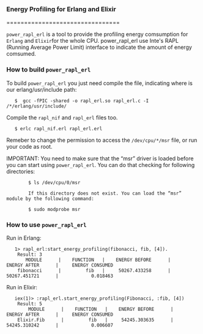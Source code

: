 ### Energy Profiling for Erlang and Elixir

================================

`power_rapl_erl` is a tool to provide the profiling energy comsumption for `Erlang` and `Elixir`for the whole CPU. power_rapl_erl use Inte's RAPL (Running Average Power Limit) interface to indicate the amount of energy comsumed.


### How to build `power_rapl_erl`
 
 To build `power_rapl_erl` you just need compile the file, indicating where is our erlang/usr/include path:
 
 
       $  gcc -fPIC -shared -o rapl_erl.so rapl_erl.c -I /*/erlang/usr/include/
   

 Compile the `rapl_nif` and `rapl_erl` files too.

       $ erlc rapl_nif.erl rapl_erl.erl


 Remeber to change the permission to access the  `/dev/cpu/*/msr` file, or run your code as root.

 IMPORTANT: You need to make sure that the “msr” driver is loaded before you can start using `power_rapl_erl`.
            You can do that checking for following directories:

            $ ls /dev/cpu/0/msr

            If this directory does not exist. You can load the “msr” module by the following command:

            $ sudo modprobe msr


### How to use `power_rapl_erl`
 
 Run in Erlang:
 
       1> rapl_erl:start_energy_profiling(fibonacci, fib, [4]).
        Result: 3
           MODULE      |    FUNCTION   |    ENERGY BEFORE      |     ENERGY AFTER      |     ENERGY CONSUMED
        fibonacci      |         fib   |     50267.433258      |     50267.451721      |            0.018463
   


 Run in Elixir:
 
 
       iex(1)> :rapl_erl.start_energy_profiling(Fibonacci, :fib, [4])
        Result: 5
            MODULE      |    FUNCTION   |    ENERGY BEFORE      |     ENERGY AFTER      |     ENERGY CONSUMED
        Elixir.Fib      |         fib   |     54245.303635      |     54245.310242      |            0.006607  
   

